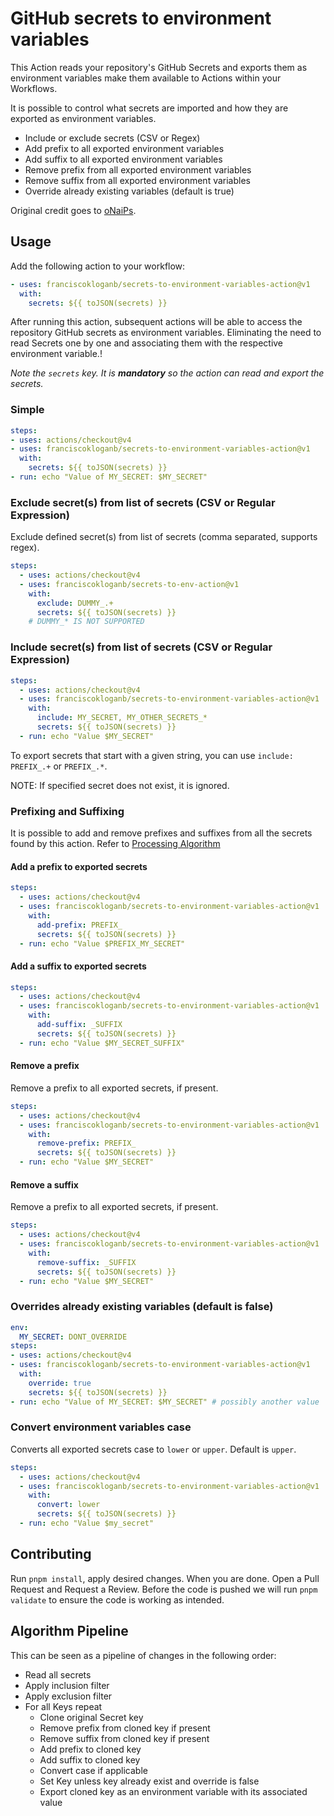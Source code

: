 # GitHub secrets to environment variables

This Action reads your repository's GitHub Secrets and exports them as environment variables make them available to Actions within your Workflows.

It is possible to control what secrets are imported and how they are exported as environment variables.

- Include or exclude secrets (CSV or Regex)
- Add prefix to all exported environment variables
- Add suffix to all exported environment variables
- Remove prefix from all exported environment variables
- Remove suffix from all exported environment variables
- Override already existing variables (default is true)

Original credit goes to [oNaiPs](https://github.com/oNaiPs/secrets-to-env-action).

## Usage

Add the following action to your workflow:

```yaml
- uses: franciscokloganb/secrets-to-environment-variables-action@v1
  with:
    secrets: ${{ toJSON(secrets) }}
```

After running this action, subsequent actions will be able to access the repository GitHub secrets as environment variables. Eliminating the need to read Secrets one by one and associating them with the respective environment variable.!

_Note the `secrets` key. It is **mandatory** so the action can read and export the secrets._

### Simple

```yaml
steps:
- uses: actions/checkout@v4
- uses: franciscokloganb/secrets-to-environment-variables-action@v1
  with:
    secrets: ${{ toJSON(secrets) }}
- run: echo "Value of MY_SECRET: $MY_SECRET"
```

### Exclude secret(s) from list of secrets (CSV or Regular Expression)

Exclude defined secret(s) from list of secrets (comma separated, supports regex).

```yaml
steps:
  - uses: actions/checkout@v4
  - uses: franciscokloganb/secrets-to-env-action@v1
    with:
      exclude: DUMMY_.+
      secrets: ${{ toJSON(secrets) }}
    # DUMMY_* IS NOT SUPPORTED
```

### Include secret(s) from list of secrets (CSV or Regular Expression)

```yaml
steps:
  - uses: actions/checkout@v4
  - uses: franciscokloganb/secrets-to-environment-variables-action@v1
    with:
      include: MY_SECRET, MY_OTHER_SECRETS_*
      secrets: ${{ toJSON(secrets) }}
  - run: echo "Value $MY_SECRET"
```

To export secrets that start with a given string, you can use `include: PREFIX_.+` or `PREFIX_.*`.

NOTE: If specified secret does not exist, it is ignored.

### Prefixing and Suffixing

It is possible to add and remove prefixes and suffixes from all the secrets found by this action. Refer to [Processing Algorithm](#algorithm-pipeline)

#### Add a prefix to exported secrets

```yaml
steps:
  - uses: actions/checkout@v4
  - uses: franciscokloganb/secrets-to-environment-variables-action@v1
    with:
      add-prefix: PREFIX_
      secrets: ${{ toJSON(secrets) }}
  - run: echo "Value $PREFIX_MY_SECRET"
```

#### Add a suffix to exported secrets

```yaml
steps:
  - uses: actions/checkout@v4
  - uses: franciscokloganb/secrets-to-environment-variables-action@v1
    with:
      add-suffix: _SUFFIX
      secrets: ${{ toJSON(secrets) }}
  - run: echo "Value $MY_SECRET_SUFFIX"
```

#### Remove a prefix

Remove a prefix to all exported secrets, if present.

```yaml
steps:
  - uses: actions/checkout@v4
  - uses: franciscokloganb/secrets-to-environment-variables-action@v1
    with:
      remove-prefix: PREFIX_
      secrets: ${{ toJSON(secrets) }}
  - run: echo "Value $MY_SECRET"
```

#### Remove a suffix

Remove a prefix to all exported secrets, if present.

```yaml
steps:
  - uses: actions/checkout@v4
  - uses: franciscokloganb/secrets-to-environment-variables-action@v1
    with:
      remove-suffix: _SUFFIX
      secrets: ${{ toJSON(secrets) }}
  - run: echo "Value $MY_SECRET"
```

### Overrides already existing variables (default is **false**)

```yaml
env:
  MY_SECRET: DONT_OVERRIDE
steps:
- uses: actions/checkout@v4
- uses: franciscokloganb/secrets-to-environment-variables-action@v1
  with:
    override: true
    secrets: ${{ toJSON(secrets) }}
- run: echo "Value of MY_SECRET: $MY_SECRET" # possibly another value
```

### Convert environment variables case

Converts all exported secrets case to `lower` or `upper`. Default is `upper`.

```yaml
steps:
  - uses: actions/checkout@v4
  - uses: franciscokloganb/secrets-to-environment-variables-action@v1
    with:
      convert: lower
      secrets: ${{ toJSON(secrets) }}
  - run: echo "Value $my_secret"
```

## Contributing

Run `pnpm install`, apply desired changes. When you are done. Open a Pull Request and Request a Review. Before the code is pushed we will run `pnpm validate` to ensure the code is working as intended.

## Algorithm Pipeline

This can be seen as a pipeline of changes in the following order:

- Read all secrets
- Apply inclusion filter
- Apply exclusion filter
- For all Keys repeat
  - Clone original Secret key
  - Remove prefix from cloned key if present
  - Remove suffix from cloned key if present
  - Add prefix to cloned key
  - Add suffix to cloned key
  - Convert case if applicable
  - Set Key unless key already exist and override is false
  - Export cloned key as an environment variable with its associated value
